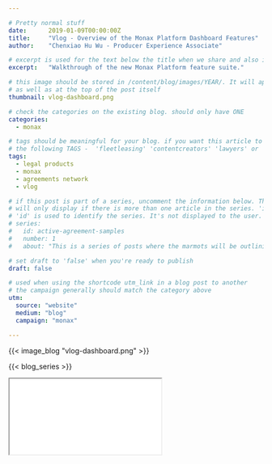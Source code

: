 ```yaml
---

# Pretty normal stuff
date:      2019-01-09T00:00:00Z
title:     "Vlog - Overview of the Monax Platform Dashboard Features"
author:    "Chenxiao Hu Wu - Producer Experience Associate"

# excerpt is used for the text below the title when we share and also is the summary of the post on https://monax.io/blog
excerpt:   "Walkthrough of the new Monax Platform feature suite."

# this image should be stored in /content/blog/images/YEAR/. It will appear as a thumbnail on any listings,
# as well as at the top of the post itself
thumbnail: vlog-dashboard.png

# check the categories on the existing blog. should only have ONE
categories:
  - monax

# tags should be meaningful for your blog. if you want this article to show on a 'use case' page, you can use
# the following TAGS -  'fleetleasing' 'contentcreators' 'lawyers' or 'corporate'
tags:
  - legal products
  - monax
  - agreements network
  - vlog

# if this post is part of a series, uncomment the information below. The 'article series' box
# will only display if there is more than one article in the series. 'id', 'number' and 'about' all must be present.
# 'id' is used to identify the series. It's not displayed to the user.
# series:
#   id: active-agreement-samples
#   number: 1
#   about: "This is a series of posts where the marmots will be outlining how the Monax Platform and the Agreements Network can be used in harmony to create the legal products of the future."

# set draft to 'false' when you're ready to publish
draft: false

# used when using the shortcode utm_link in a blog post to another
# the campaign generally should match the category above
utm:
  source: "website"
  medium: "blog"
  campaign: "monax"

---
```


<!-- In general the filename below should match thumbnail category above -->
{{< image_blog "vlog-dashboard.png" >}}

<!-- if this article is part of a series, related articles will automatically appear here -->
{{< blog_series >}}

<!-- Content markdown here - first title on page is auto generated from title in frontmatter -->

<div class="video-wrap">
    <iframe src="//www.youtube.com/embed/8nlM_lKfzkI?rel=0;modestbranding=1;autohide=1;showinfo=0;controls=1;color=white;theme=dark;" allowfullscreen></iframe>
</div>



